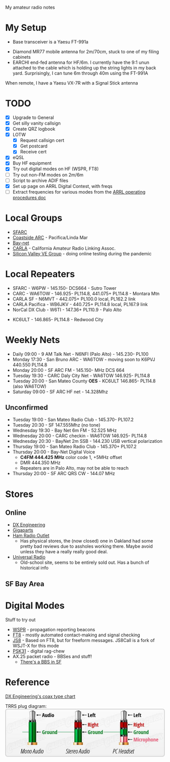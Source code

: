 My amateur radio notes

# My Setup
* Base transceiver is a Yaesu FT-991a
- Diamond MR77 mobile antenna for 2m/70cm, stuck to one of my filing cabinets
- EARCHI end-fed antenna for HF/6m. I currently have the 9:1 unun attached to the cable which is holding up the string lights in my back yard. Surprisingly, I can tune 6m through 40m using the FT-991A

When remote, I have a Yaesu VX-7R with a Signal Stick antenna

# TODO
- [x] Upgrade to General
- [x] Get silly vanity callsign
- [x] Create QRZ logbook
- [x] LOTW
	- [x] Request callsign cert
	- [x] Get postcard
	- [x] Receive cert
- [x] eQSL
- [x] Buy HF equipment
- [x] Try out digital modes on HF (WSPR, FT8)
- [ ] Try out non-FM modes on 2m/6m
- [ ] Script to archive ADIF files
- [x] Set up page on ARRL Digital Contest, with freqs
- [ ] Extract frequencies for various modes from the [ARRL operating procedures doc](https://www.arrl.org/files/file/DXCC/Eth-operating-EN-ARRL-CORR-JAN-2011.pdf)

# Local Groups
- [SFARC](https://www.sfarc.org/)
- [Coastside ARC](https://www.coastsidearc.org) - Pacifica/Linda Mar
- [Bay-net](https://www.bay-net.org/)
- [CARLA](http://www.carlaradio.net/) - California Amateur Radio Linking Assoc.
- [Silicon Valley VE Group](http://www.svve.org/) - doing online testing during the pandemic

# Local Repeaters
- SFARC - W6PW - 145.150- DCS664 - Sutro Tower
- CARC - WA6TOW - 146.925- PL114.8, 441.075+ PL114.8 - Montara Mtn
- CARLA SF - N6MVT - 442.075+ PL100.0 local, PL162.2 link
- CARLA Pacifica - WB6JKV - 440.725+ PL114.8 local, PL167.9 link
- NorCal DX Club - W6TI - 147.36+ PL110.9 - Palo Alto
* KC6ULT - 146.865- PL114.8 - Redwood City

# Weekly Nets
- Daily 09:00 - 9 AM Talk Net - N6NFI (Palo Alto) - 145.230- PL100
- Monday 17:30 - San Bruno ARC - WA6TOW - moving soon to K6PVJ 440.550 PL114.8
- Monday 20:00 - SF ARC FM - 145.150- MHz DCS 664
- Tuesday 19:30 - CARC Daly City Net - WA6TOW 146.925- PL114.8
- Tuesday 20:00 - San Mateo County **OES** - KC6ULT 146.865- PL114.8 (also WA6TOW)
- Saturday 09:00 - SF ARC HF net - 14.328Mhz

## Unconfirmed
- Tuesday 19:00 - San Mateo Radio Club - 145.370- PL107.2
- Tuesday 20:30 - SF 147.555Mhz (no tone)
- Wednesday 19:30 - Bay Net 6m FM - 52.525 MHz
- Wednesday 20:00 - CARC checkin - WA6TOW 146.925- PL114.8
- Wednesday 20:30 - BayNet 2m SSB - 144.230 USB vertical polarization
- Thursday 19:00 - San Mateo Radio Club - 145.370+ PL107.2
- Thursday 20:00 - Bay-Net Digital Voice
	- **C4FM 444.425 MHz** color code 1, +5MHz offset
	- DMR 444.350 MHz
	- Repeaters are in Palo Alto, may not be able to reach
- Thursday 20:00 - SF ARC QRS CW - 144.07 MHz



# Stores
## Online
- [DX Engineering](https://www.dxengineering.com/)
- [Gigaparts](https://www.gigaparts.com/)
- [Ham Radio Outlet](https://www.hamradio.com/)
	- Has physical stores, the (now closed) one in Oakland had some pretty bad reviews due to assholes working there. Maybe avoid unless they have a really really good deal.
- [Universal Radio](https://www.universal-radio.com/)
	- Old-school site, seems to be entirely sold out. Has a bunch of historical info

## SF Bay Area


# Digital Modes
Stuff to try out

- [WSPR](http://www.wsprnet.org/drupal/) - propagation reporting beacons
- [FT8](https://www.sigidwiki.com/wiki/FT8) - mostly automated contact-making and signal checking
- [JS8](https://js8call.com/) - Based on FT8, but for freeform messages. JS8Call is a fork of WSJT-X for this mode
- [PSK31](https://www.qsl.net/sv1grb/psk31.htm) - digital rag-chew
- AX.25 packet radio - BBSes and stuff!
	- [There's a BBS in SF](https://www.reddit.com/r/amateurradio/comments/cuxso3/packet_radio_bbs_in_san_francisco_still_operating/)



# Reference
[DX Engineering's coax type chart](https://static.dxengineering.com/pdf/dxe_coax_compare-chart91120-rev7.pdf)

TRRS plug diagram:
![](/img/trrs-diagram.jpg)